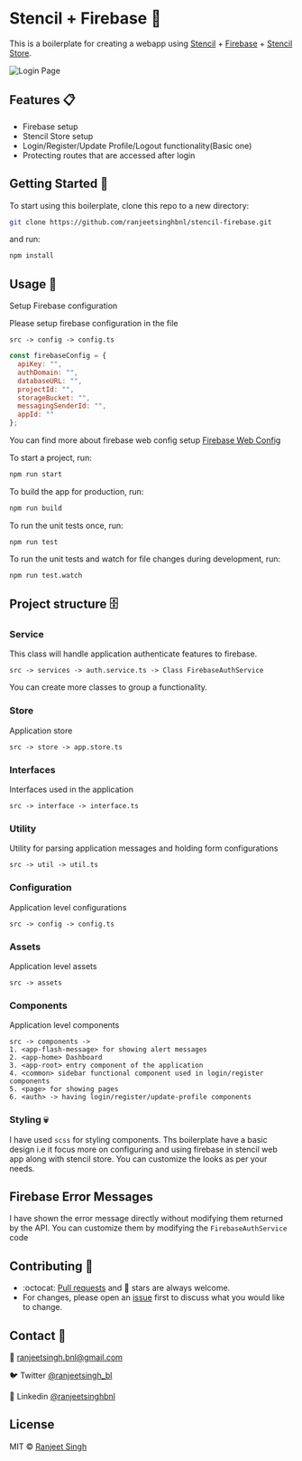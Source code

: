 # Stencil + Firebase 👋
This is a boilerplate for creating a webapp using [Stencil](https://github.com/ionic-team/stencil) + [Firebase](https://firebase.google.com) + [Stencil Store](https://stenciljs.com/docs/stencil-store). 

<img src="https://i.gyazo.com/483076401df66d10a9a352adbfe85ef9.png" alt="Login Page">

## Features 📋

- Firebase setup
- Stencil Store setup
- Login/Register/Update Profile/Logout functionality(Basic one)
- Protecting routes that are accessed after login

## Getting Started 🚀

To start using this boilerplate, clone this repo to a new directory:

```bash
git clone https://github.com/ranjeetsinghbnl/stencil-firebase.git
```

and run:

```bash
npm install
```

## Usage 🚊

Setup Firebase configuration

Please setup firebase configuration in the file
```
src -> config -> config.ts
```
```js
const firebaseConfig = {
  apiKey: "",
  authDomain: "",
  databaseURL: "",
  projectId: "",
  storageBucket: "",
  messagingSenderId: "",
  appId: ""
};
```
You can find more about firebase web config setup [Firebase Web Config](https://firebase.google.com/docs/web/setup)

To start a project, run:
```bash
npm run start
```

To build the app for production, run:

```bash
npm run build
```

To run the unit tests once, run:

```
npm run test
```

To run the unit tests and watch for file changes during development, run:

```
npm run test.watch
```

## Project structure 🗄️

### Service
This class will handle application authenticate features to firebase.
```
src -> services -> auth.service.ts -> Class FirebaseAuthService
```
You can create more classes to group a functionality.

### Store
Application store
```
src -> store -> app.store.ts
```

### Interfaces
Interfaces used in the application
```
src -> interface -> interface.ts
```
### Utility
Utility for parsing application messages and holding form configurations
```
src -> util -> util.ts
```
### Configuration
Application level configurations
```
src -> config -> config.ts
```
### Assets
Application level assets
```
src -> assets
```
### Components
Application level components

```
src -> components ->
1. <app-flash-message> for showing alert messages
2. <app-home> Dashboard 
3. <app-root> entry component of the application
4. <common> sidebar functional component used in login/register components
5. <page> for showing pages
6. <auth> -> having login/register/update-profile components
```

### Styling 💀
I have used `scss` for styling components. Ths boilerplate have a basic design i.e it focus more on configuring and using firebase in stencil web app along with stencil store. You can customize the looks as per your needs.

## Firebase Error Messages
I have shown the error message directly without modifying them returned by the API. You can customize them by modifying the `FirebaseAuthService` code

## Contributing 👏
- :octocat: [Pull requests](https://github.com/ranjeetsinghbnl/stencil-firebase/pulls) and 🌟 stars are always welcome.
- For changes, please open an [issue](https://github.com/ranjeetsinghbnl/stencil-firebase/pulls) first to discuss what you would like to change.

## Contact 📩
📧 ranjeetsingh.bnl@gmail.com

🐦 Twitter [@ranjeetsingh_bl](https://twitter.com/ranjeetsingh_bl)

💼 Linkedin [@ranjeetsinghbnl](linkedin.com/in/ranjeetsinghbnl)

## License
MIT &copy; [Ranjeet Singh](https://github.com/ranjeetsinghbnl)
